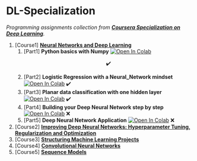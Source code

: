 # DL-Specialization

_Programming assignments collection from [**Coursera Specialization on Deep Learning**](https://www.coursera.org/specializations/deep-learning)._

1. [Course1] [**Neural Networks and Deep Learning**](https://www.coursera.org/learn/neural-networks-deep-learning)
    1. [Part1] **Python basics with Numpy** [![Open In Colab](https://colab.research.google.com/assets/colab-badge.svg)](https://colab.research.google.com/github/damianiRiccardo90/DL-Specialization/blob/master/C1-Neural_Networks_and_Deep_Learning/W2-Neural_Networks_Basics/Python_Basics_With_Numpy_v3a.ipynb) <p align="center"> :heavy_check_mark: </p>
    2. [Part2] **Logistic Regression with a Neural_Network mindset** [![Open In Colab](https://colab.research.google.com/assets/colab-badge.svg)](https://colab.research.google.com/github/damianiRiccardo90/DL-Specialization/blob/master/C1-Neural_Networks_and_Deep_Learning/W2-Neural_Networks_Basics/Logistic_Regression_with_a_Neural_Network_mindset_v6a.ipynb) :heavy_check_mark:
    3. [Part3] **Planar data classification with one hidden layer** [![Open In Colab](https://colab.research.google.com/assets/colab-badge.svg)](https://colab.research.google.com/github/damianiRiccardo90/DL-Specialization/blob/master/C1-Neural_Networks_and_Deep_Learning/W3-Shallow_Neural_Networks/Planar_data_classification_with_onehidden_layer_v6c.ipynb) :heavy_check_mark:
    4. [Part4] **Building your Deep Neural Network step by step** [![Open In Colab](https://colab.research.google.com/assets/colab-badge.svg)](https://colab.research.google.com/github/damianiRiccardo90/DL-Specialization/blob/master/C1-Neural_Networks_and_Deep_Learning/W4-Deep_Neural_Networks/Building_your_Deep_Neural_Network_Step_by_Step_v8a.ipynb) :x:
    5. [Part5] **Deep Neural Network Application** [![Open In Colab](https://colab.research.google.com/assets/colab-badge.svg)](https://colab.research.google.com/github/damianiRiccardo90/DL-Specialization/blob/master/C1-Neural_Networks_and_Deep_Learning/W4-Deep_Neural_Networks/Deep_Neural_Network_Application_v8.ipynb) :x:
2. [Course2] [**Improving Deep Neural Networks: Hyperparameter Tuning, Regularization and Optimization**](https://www.coursera.org/learn/deep-neural-network)
3. [Course3] [**Structuring Machine Learning Projects**](https://www.coursera.org/learn/machine-learning-projects)
4. [Course4] [**Convolutional Neural Networks**](https://www.coursera.org/learn/convolutional-neural-networks)
5. [Course5] [**Sequence Models**](https://www.coursera.org/learn/nlp-sequence-models)
